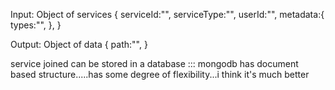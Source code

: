 Input:
Object of services
{
   serviceId:"",
   serviceType:"",
   userId:"",
   metadata:{
    types:"",
   },
}


Output:
Object of data
{
   path:"",
}





service joined can be stored in a database ::: mongodb has document based structure.....has some degree of flexibility...i think it's much better


